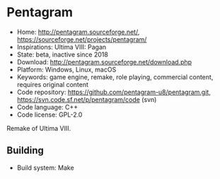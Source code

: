 # Pentagram

- Home: http://pentagram.sourceforge.net/, https://sourceforge.net/projects/pentagram/
- Inspirations: Ultima VIII: Pagan
- State: beta, inactive since 2018
- Download: http://pentagram.sourceforge.net/download.php
- Platform: Windows, Linux, macOS
- Keywords: game engine, remake, role playing, commercial content, requires original content
- Code repository: https://github.com/pentagram-u8/pentagram.git, https://svn.code.sf.net/p/pentagram/code (svn)
- Code language: C++
- Code license: GPL-2.0

Remake of Ultima VIII.

## Building

- Build system: Make
